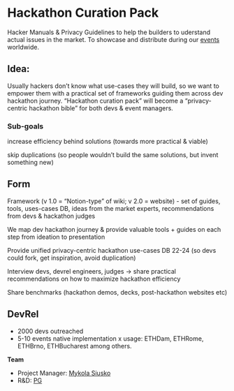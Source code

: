 # Hackathon Curation Pack

Hacker Manuals & Privacy Guidelines to help the builders to uderstand actual issues in the market.
To showcase and distribute during our [events](https://lu.ma/calendar/manage/cal-WJeK56sraztsiIa) worldwide.

## **Idea**: 
Usually hackers don’t know what use-cases they will build, so we want to empower them with a practical set of frameworks guiding them across dev hackathon journey. “Hackathon curation pack” will become a “privacy-centric hackathon bible” for both devs & event managers.

### Sub-goals

increase efficiency behind solutions (towards more practical & viable)

skip duplications (so people wouldn’t build the same solutions, but invent something new)

## Form

Framework (v 1.0 = “Notion-type” of wiki; v 2.0 = website) - set of guides, tools, uses-cases DB, ideas from the market experts, recommendations from devs & hackathon judges

We map dev hackathon journey & provide valuable tools + guides on each step from ideation to presentation

Provide unified privacy-centric hackathon use-cases DB 22-24 (so devs could fork, get inspiration, avoid duplication)

Interview devs, devrel engineers, judges → share practical recommendations on how to maximize hackathon efficiency

Share benchmarks (hackathon demos, decks, post-hackathon websites etc)

## DevRel

- 2000 devs outreached
- 5-10 events native implementation x usage: ETHDam, ETHRome, ETHBrno, ETHBucharest among others. 

**Team**
- Project Manager: [Mykola Siusko](https://github.com/Msiusko)
- R&D: [PG](https://github.com/EclecticSamurai)
